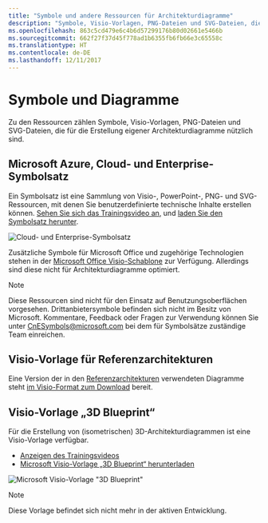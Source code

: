 ```yaml
---
title: "Symbole und andere Ressourcen für Architekturdiagramme"
description: "Symbole, Visio-Vorlagen, PNG-Dateien und SVG-Dateien, die für die Erstellung eigener Architekturdiagramme nützlich sind"
ms.openlocfilehash: 863c5cd479e6c4b6d57299176b80d02661e5466b
ms.sourcegitcommit: 662f27f37d45f778ad1b6355fb6fb66e3c65558c
ms.translationtype: HT
ms.contentlocale: de-DE
ms.lasthandoff: 12/11/2017
---
```

# <a name="icons-and-diagrams"></a>Symbole und Diagramme

Zu den Ressourcen zählen Symbole, Visio-Vorlagen, PNG-Dateien und SVG-Dateien, die für die Erstellung eigener Architekturdiagramme nützlich sind.

## <a name="microsoft-azure-cloud-and-enterprise-symbolicon-set"></a>Microsoft Azure, Cloud- und Enterprise-Symbolsatz

Ein Symbolsatz ist eine Sammlung von Visio-, PowerPoint-, PNG- und SVG-Ressourcen, mit denen Sie benutzerdefinierte technische Inhalte erstellen können.
[Sehen Sie sich das Trainingsvideo an](http://aka.ms/CnESymbolsVideo), und [laden Sie den Symbolsatz herunter](http://aka.ms/CnESymbols). 

![Cloud- und Enterprise-Symbolsatz](./_images/CnESymbols.png)

Zusätzliche Symbole für Microsoft Office und zugehörige Technologien stehen in der [Microsoft Office Visio-Schablone](http://www.microsoft.com/en-us/download/details.aspx?id=35772) zur Verfügung. Allerdings sind diese nicht für Architekturdiagramme optimiert.   

> [!NOTE]
> Diese Ressourcen sind nicht für den Einsatz auf Benutzungsoberflächen vorgesehen. Drittanbietersymbole befinden sich nicht im Besitz von Microsoft.
> Kommentare, Feedback oder Fragen zur Verwendung können Sie unter [CnESymbols@microsoft.com](mailto:CnESymbols@microsoft.com) bei dem für Symbolsätze zuständige Team einreichen.

## <a name="reference-architectures-visio-template"></a>Visio-Vorlage für Referenzarchitekturen 

Eine Version der in den [Referenzarchitekturen](../reference-architectures/index.md) verwendeten Diagramme steht [im Visio-Format zum Download](https://aka.ms/arch-diagrams) bereit.

## <a name="3d-blueprint-visio-template"></a>Visio-Vorlage „3D Blueprint“

Für die Erstellung von (isometrischen) 3D-Architekturdiagrammen ist eine Visio-Vorlage verfügbar.

- [Anzeigen des Trainingsvideos](http://aka.ms/3dBlueprintTemplateVideo) 
- [Microsoft Visio-Vorlage „3D Blueprint“ herunterladen](http://aka.ms/3DBlueprintTemplate)

![Microsoft Visio-Vorlage "3D Blueprint"](./_images/3DBlueprintVisioTemplate.png)

> [!NOTE]
> Diese Vorlage befindet sich nicht mehr in der aktiven Entwicklung.
